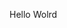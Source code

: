 Hello Wolrd
































































































































































































































































































































































































































































































































































































































































































































































































































































































































































































































































































































































































































































































































































































































































































































































































